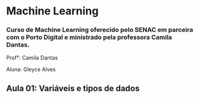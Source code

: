 # Machine Learning

### Curso de Machine Learning oferecido pelo SENAC em parceira com o Porto Digital e ministrado pela professora Camila Dantas.
Prof°: Camila Dantas

Aluna: Gleyce Alves

## Aula 01: Variáveis e tipos de dados

